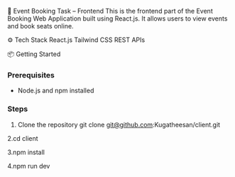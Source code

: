 🚀 Event Booking Task – Frontend
This is the frontend part of the Event Booking Web Application built using React.js.
It allows users to view events and book seats online.

⚙️ Tech Stack
React.js
Tailwind CSS
REST APIs

📦 Getting Started

### Prerequisites
- Node.js and npm installed

### Steps
1. Clone the repository
git clone git@github.com:Kugatheesan/client.git

2.cd client

3.npm install

4.npm run dev 



